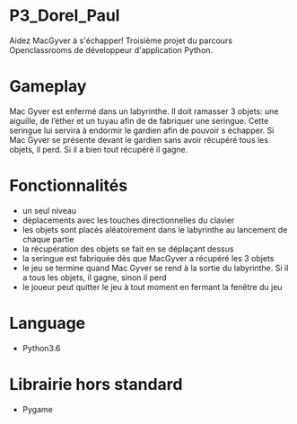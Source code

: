 # P3_Dorel_Paul
Aidez MacGyver à s'échapper! Troisième projet du parcours Openclassrooms de développeur d'application Python.

# Gameplay
Mac Gyver est enfermé dans un labyrinthe. Il doit ramasser 3 objets: une aiguille, de l’éther et un tuyau afin de de fabriquer une seringue. Cette seringue lui servira à endormir le gardien afin de pouvoir s échapper. Si Mac Gyver se présente devant le gardien sans avoir récupéré tous les objets, il perd. Si il a bien tout récupéré il gagne.

# Fonctionnalités
- un seul niveau
- déplacements avec les touches directionnelles du clavier
- les objets sont placés aléatoirement dans le labyrinthe au lancement de chaque partie
- la récupération des objets se fait en se déplaçant dessus
- la seringue est fabriquée dès que MacGyver a récupéré les 3 objets
- le jeu se termine quand Mac Gyver se rend à la sortie du labyrinthe. Si il a tous les objets, il gagne, sinon il perd
- le joueur peut quitter le jeu à tout moment en fermant la fenêtre du jeu

# Language
- Python3.6

# Librairie hors standard

- Pygame
